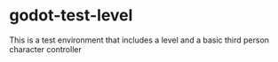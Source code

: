 # godot-test-level
This is a test environment that includes a level and a basic third person character controller
